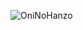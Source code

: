 <p><img align="center" src="https://github-readme-stats.vercel.app/api/top-langs?username=OniNoHanzo&show_icons=true&locale=en&layout=compact" alt="OniNoHanzo" /></p>
